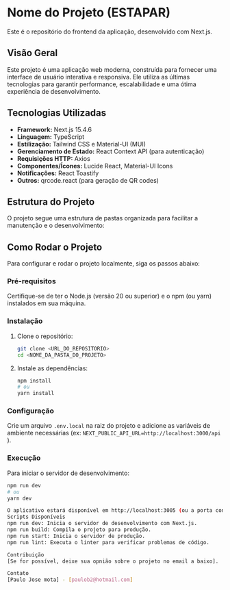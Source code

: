 # Nome do Projeto (ESTAPAR)

Este é o repositório do frontend da aplicação, desenvolvido com Next.js.

## Visão Geral

Este projeto é uma aplicação web moderna, construída para fornecer uma interface de usuário interativa e responsiva. Ele utiliza as últimas tecnologias para garantir performance, escalabilidade e uma ótima experiência de desenvolvimento.

## Tecnologias Utilizadas

*   **Framework:** Next.js 15.4.6
*   **Linguagem:** TypeScript
*   **Estilização:** Tailwind CSS e Material-UI (MUI)
*   **Gerenciamento de Estado:** React Context API (para autenticação)
*   **Requisições HTTP:** Axios
*   **Componentes/Ícones:** Lucide React, Material-UI Icons
*   **Notificações:** React Toastify
*   **Outros:** qrcode.react (para geração de QR codes)

## Estrutura do Projeto

O projeto segue uma estrutura de pastas organizada para facilitar a manutenção e o desenvolvimento:


## Como Rodar o Projeto

Para configurar e rodar o projeto localmente, siga os passos abaixo:

### Pré-requisitos

Certifique-se de ter o Node.js (versão 20 ou superior) e o npm (ou yarn) instalados em sua máquina.

### Instalação

1.  Clone o repositório:
    ```bash
    git clone <URL_DO_REPOSITORIO>
    cd <NOME_DA_PASTA_DO_PROJETO>
    ```
2.  Instale as dependências:
    ```bash
    npm install
    # ou
    yarn install
    ```

### Configuração

Crie um arquivo `.env.local` na raiz do projeto e adicione as variáveis de ambiente necessárias (ex: `NEXT_PUBLIC_API_URL=http://localhost:3000/api` ).

### Execução

Para iniciar o servidor de desenvolvimento:

```bash
npm run dev
# ou
yarn dev

O aplicativo estará disponível em http://localhost:3005 (ou a porta configurada ).
Scripts Disponíveis
npm run dev: Inicia o servidor de desenvolvimento com Next.js.
npm run build: Compila o projeto para produção.
npm run start: Inicia o servidor de produção.
npm run lint: Executa o linter para verificar problemas de código.

Contribuição
[Se for possível, deixe sua opnião sobre o projeto no email a baixo].

Contato
[Paulo Jose mota] - [paulob2@hotmail.com]